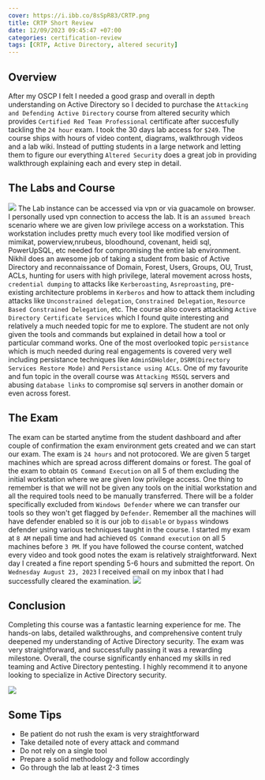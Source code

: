 ```yaml
---
cover: https://i.ibb.co/8sSpR83/CRTP.png
title: CRTP Short Review
date: 12/09/2023 09:45:47 +07:00
categories: certification-review
tags: [CRTP, Active Directory, altered security]
---
```


## Overview
After my OSCP I felt I needed a good grasp and overall in depth understanding on Active Directory so I decided to purchase the `Attacking and Defending Active Directory` course from altered security which provides `Certified Red Team Professional` certificate after succesfully tackling the `24 hour` exam. I took the 30 days lab access for `$249`. The course ships with hours of video content, diagrams, walkthrough videos and a lab wiki. Instead of putting students in a large network and letting them to figure our everything `Altered Security` does a great job in providing walkthrough explaining each and every step in detail.

## The Labs and Course
![](https://i.ibb.co/8zyc3BY/Altered-Security.png)
The Lab instance can be accessed via vpn or via guacamole on browser. I personally used vpn connection to access the lab. It is an `assumed breach` scenario where we are given low privilege access on a workstation. This workstation includes pretty much every tool like modified version of mimikat, powerview,nrubeus, bloodhound, covenant, heidi sql, PowerUpSQL, etc needed for compromising the entire lab environment. Nikhil does an awesome job of taking a student from basic of Active Directory and reconnaissance of Domain, Forest, Users, Groups, OU, Trust, ACLs, hunting for users with high privilege, lateral movement across hosts, `credential dumping` to attacks like `Kerberoasting`, `Asreproasting`, pre-existing architecture problems in `Kerberos` and how to attack them including attacks like `Unconstrained delegation`, `Constrained Delegation`, `Resource Based Constrained Delegation`, etc. The course also covers attacking `Active Directory Certificate Services` which I found quite interesting and relatively a much needed topic for me to explore. The student are not only given the tools and commands but explained in detail how a tool or particular command works. One of the most overlooked topic `persistance` which is much needed during real engagements is covered very well including persistance techniques like `AdminSDHolder`, `DSRM(Directory Services Restore Mode)` and `Persistance using ACLs`. One of my favourite and fun topic in the overall course was `Attacking MSSQL` servers and abusing `database links` to compromise sql servers in another domain or even across forest.  

## The Exam
The exam can be started anytime from the student dashboard and after couple of confirmation the exam environment gets created and we can start our exam. The exam is `24 hours` and not protocored. We are given 5 target machines which are spread across different domains or forest. The goal of the exam to obtain `OS Command Execution` on all 5 of them excluding the initial workstation where we are given low privilege access. One thing to remember is that we will not be given any tools on the initial workstation and all the required tools need to be manually transferred. There will be a folder specifically excluded from `Windows Defender` where we can transfer our tools so they won't get flagged by `Defender`. Remember all the machines will have defender enabled so it is our job to `disable` or `bypass` windows defender using various techniques taught in the course. I started my exam at `8 AM` nepali time and had achieved `OS Command execution` on all 5 machines before `3 PM`. If you have followed the course content, watched every video and took good notes the exam is relatively straightforward. Next day I created a fine report spending 5-6 hours and submitted the report. On `Wednesday August 23, 2023` I received email on my inbox that I had successfully cleared the examination.
![](https://i.ibb.co/Gvh0Gw3/resul.png)

## Conclusion
Completing this course was a fantastic learning experience for me. The hands-on labs, detailed walkthroughs, and comprehensive content truly deepened my understanding of Active Directory security. The exam was very straightforward, and successfully passing it was a rewarding milestone. Overall, the course significantly enhanced my skills in red teaming and Active Directory pentesting. I highly recommend it to anyone looking to specialize in Active Directory security.

![](https://i.ibb.co/VWz4324/cert.png)

## Some Tips
- Be patient do not rush the exam is very straightforward
- Take detailed note of every attack and command
- Do not rely on a single tool
- Prepare a solid methodology and follow accordingly
- Go through the lab at least 2-3 times

